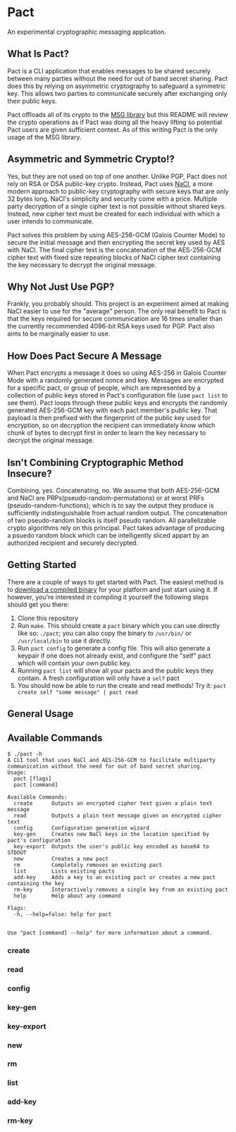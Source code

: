 # Pact
An experimental cryptographic messaging application.

## What Is Pact?
Pact is a CLI application that enables messages to be shared securely between many parties without the 
need for out of band secret sharing. Pact does this by relying on asymmetric cryptography to safeguard a
symmetric key. This allows two parties to communicate securely after exchanging only their public keys.

Pact offloads all of its crypto to the [MSG library](https://github.com/MattSurabian/msg) but this README 
will review the crypto operations as if Pact was doing all the heavy lifting so potential Pact users are given
sufficient context. As of this writing Pact is the only usage of the MSG library.

## Asymmetric and Symmetric Crypto!?
Yes, but they are not used on top of one another. Unlike PGP, Pact does not rely on RSA or DSA public-key crypto. 
Instead, Pact uses [NaCl](http://nacl.cr.yp.to/), a more modern approach to public-key cryptography with 
secure keys that are only 32 bytes long. NaCl's simplicity and security come with a price. Multiple party
decryption of a single cipher text is not possible without shared keys. Instead, new cipher
text must be created for each individual with which a user intends to communicate.

Pact solves this problem by using AES-256-GCM (Galois Counter Mode) to secure the initial message and then
encrypting the secret key used by AES with NaCl. The final cipher text is the concatenation of the AES-256-GCM cipher text
with fixed size repeating blocks of NaCl cipher text containing the key necessary to decrypt the original message. 

## Why Not Just Use PGP?
Frankly, you probably should. This project is an experiment aimed at making NaCl easier to use for the 
"average" person. The only real benefit to Pact is that the keys required for secure communication are 16 
times smaller than the currently recommended 4096-bit RSA keys used for PGP. Pact also aims to be marginally 
easier to use.

## How Does Pact Secure A Message
When Pact encrypts a message it does so using AES-256 in Galois Counter Mode with a randomly generated nonce 
and key. Messages are encrypted for a specific pact, or group of people, which are represented by a collection 
of public keys stored in Pact's configuration file (use `pact list` to see them). Pact loops through these public
keys and encrypts the randomly generated AES-256-GCM key with each pact member's public key. That payload is then
prefixed with the fingerprint of the public key used for encryption, so on decryption the recipient can immediately 
know which chunk of bytes to decrypt first in order to learn the key necessary to decrypt the original message.

## Isn't Combining Cryptographic Method Insecure?
Combining, yes. Concatenating, no. We assume that both AES-256-GCM and NaCl are PRPs(pseudo-random-permutations) 
or at worst PRFs (pseudo-random-functions); which is to say the output they produce is sufficiently indistinguishable 
from actual random output. The concatenation of two pseudo-random blocks is itself pseudo random. All parallelizable 
crypto algorithms rely on this principal. Pact takes advantage of producing a psuedo random block which can be intelligently 
sliced appart by an authorized recipient and securely decrypted.

## Getting Started
There are a couple of ways to get started with Pact. The easiest method is to [download a compiled binary]() for your platform and just start using it. 
If however, you're interested in compiling it yourself the following steps should get you there:

1. Clone this repository
1. Run `make`. This should create a `pact` binary which you can use directly like so: `./pact`; you can also copy the binary to `/usr/bin/` or `/usr/local/bin` to use it directly.
1. Run `pact config` to generate a config file. This will also generate a keypair if one does not already exist, and configure the "self" pact which will contain your own public key.
1. Running `pact list` will show all your pacts and the public keys they contain. A fresh configuration will only have a `self` pact
1. You should now be able to run the create and read methods! Try it: `pact create self "some message" | pact read`

## General Usage


## Available Commands

```
$ ./pact -h
A CLI tool that uses NaCl and AES-256-GCM to facilitate multiparty
communication without the need for out of band secret sharing.
Usage: 
  pact [flags]
  pact [command]

Available Commands: 
  create      Outputs an encrypted cipher text given a plain text message
  read        Outputs a plain text message given an encrypted cipher text
  config      Configuration generation wizard
  key-gen     Creates new NaCl keys in the location specified by pact's configuration
  key-export  Outputs the user's public key encoded as base64 to STDOUT
  new         Creates a new pact
  rm          Completely removes an existing pact
  list        Lists existing pacts
  add-key     Adds a key to an existing pact or creates a new pact containing the key
  rm-key      Interactively removes a single key from an existing pact
  help        Help about any command

Flags:
  -h, --help=false: help for pact


Use "pact [command] --help" for more information about a command.

```

### create


### read

### config

### key-gen

### key-export

### new

### rm

### list

### add-key

### rm-key
